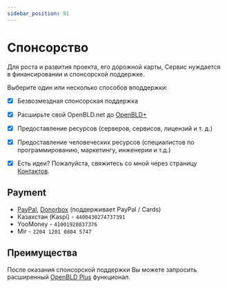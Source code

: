 ```yaml
---
sidebar_position: 91
---
```


# Спонсорство

Для роста и развития проекта, его дорожной карты,
Сервис нуждается в финансировании и спонсорской поддержке.

Выберите один или несколько способов вподдержки:
- [x] Безвозмездная спонсорская поддержка
- [x] Расширьте свой OpenBLD.net до [OpenBLD+](/docs/overwiew/openbld-plus/#openbld-benefits)
- [x] Предоставление ресурсов (серверов, сервисов, лицензий и т. д.)
- [x] Предоставление человеческих ресурсов (специалистов по программированию, маркетингу, инженерии и т.д.)
- [x] Есть идеи? Пожалуйста, свяжитесь со мной через страницу [Контактов](/docs/contacts/).


## Payment

* [PayPal](https://www.paypal.com/paypalme/m0zgen), [Donorbox](https://donorbox.org/open-bld-dns-donation?default_interval=m&amount=30) (поддерживает PayPal / Cards)
* Казахстан (Kaspi) - `4400430274737391`
* YooMoney - `41001928837376`
* Mir - `2204 1201 0804 5747`

## Преимущества

После оказания спонсорской поддержки Вы можете запросить расширенный [OpenBLD Plus](/docs/overwiew/openbld-plus) функционал.
